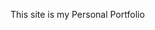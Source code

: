 <!-- # Check out the website : [ShubhamVerma.me](https://shubhamverma.me)

[![Netlify Status](https://api.netlify.com/api/v1/badges/89ffd072-3e61-40db-aeff-2ef0e315188c/deploy-status)](https://app.netlify.com/sites/shubhamverma/deploys)   -->

This site is my Personal Portfolio
